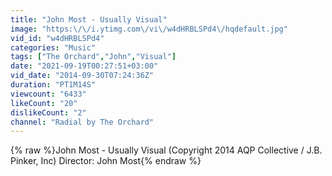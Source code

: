 ```yaml
---
title: "John Most - Usually Visual"
image: "https:\/\/i.ytimg.com\/vi\/w4dHRBLSPd4\/hqdefault.jpg"
vid_id: "w4dHRBLSPd4"
categories: "Music"
tags: ["The Orchard","John","Visual"]
date: "2021-09-19T00:27:51+03:00"
vid_date: "2014-09-30T07:24:36Z"
duration: "PT1M14S"
viewcount: "6433"
likeCount: "20"
dislikeCount: "2"
channel: "Radial by The Orchard"
---
```

{% raw %}John Most - Usually Visual (Copyright 2014 AQP Collective / J.B. Pinker, Inc) Director: John Most{% endraw %}
